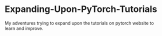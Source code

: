 # Expanding-Upon-PyTorch-Tutorials
My adventures trying to expand upon the tutorials on pytorch website to learn and improve.
